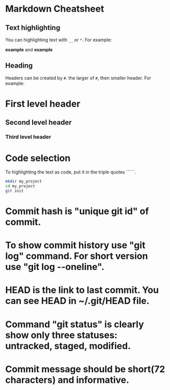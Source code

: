 # Markdown Cheatsheet

## Text highlighting

You can highlighting text with `__` or `*`. For example:

__example__ and **example**

## Heading

Headers can be created by `#`. the larger of `#`, then smaller header. For example:
# First level header
## Second level header
### Third level header

# Code selection
To highlighting the text as code, put it in the triple quotes ``````.
```bash
mkdir my_project
cd my_project
git init
```
# Commit hash is "unique git id" of commit.

# To show commit history use "git log" command. For short version use "git log --oneline".

# HEAD is the link to last commit. You can see HEAD in ~/.git/HEAD file.

# Command "git status" is clearly show only three statuses: untracked, staged, modified. 

# Commit message should be short(72 characters) and informative.  

